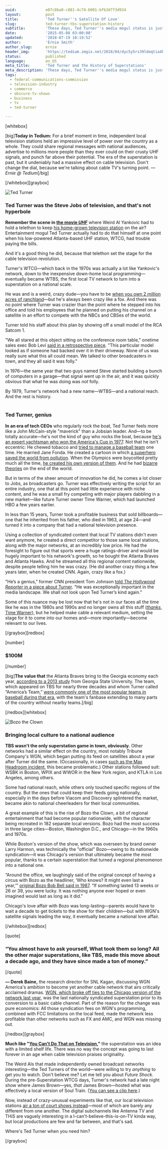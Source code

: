 ```yaml
---
uuid:             e07c8ba0-c881-4c74-b901-bfb3d7f3d934
layout:           post
title:            'Ted Turner''s Satellite Of Love'
slug:             ted-turner-tbs-superstation-history
subtitle:         'These days, Ted Turner''s media mogul status is just a footnote, but when he turned TBS into a superstation in the ''70s, he remade television forever.'
date:             '2015-05-08 03:00:00'
updated:          '2018-07-19 18:19:52'
author:           'Ernie Smith'
author_slug:      ernie
header_img:       'https://tedium.imgix.net/2018/04/dyc5y5rs39ldeqtia4ke--2-.gif'
status:           published
language:         en_US
meta_title:       'Ted Turner and the History of Superstations'
meta_description: 'These days, Ted Turner''s media mogul status is just a footnote, but when he turned TBS into a superstation in the ''70s, he remade television forever.'
tags:
  - federal-communications-commission
  - television-industry
  - commerce
  - obscure-tv-shows
  - business
  - tv
  - ted-turner

---
```


[whitebox]

[big]**Today in Tedium:** For a brief moment in time, independent local television stations held an impressive level of power over the country as a whole. They could share regional messages with national audiences, advertise to millions more people than they ever could on their crusty UHF signals, and punch far above their potential. The era of the superstation is past, but it undeniably had a massive effect on cable television. Don't change the dial, because we're talking about cable TV's turning point. _— Ernie @ Tedium_[/big]

[/whitebox][graybox]

![Ted Turner](https://tedium.imgix.net/2018/04/zh0vgx4y5bzdfkxdahbf.jpg)

### Ted Turner was the Steve Jobs of television, and that's not hyperbole

**Remember the scene in [the movie _UHF_](http://amzn.to/1zI4eRW)** where Weird Al Yankovic had to hold a telethon to keep [his home-grown television station](https://www.youtube.com/watch?v=-wBFoJ6Fi8c) on the air? Entertainment mogul Ted Turner actually had to do that himself at one point when his low-powered Atlanta-based UHF station, WTCG, had trouble paying the bills.

And it's a good thing he did, because that telethon set the stage for the cable television revolution.

Turner's WTCG—which back in the 1970s was actually a lot like Yankovic's network, down to the inexpensive down-home local programming—eventually became WTBS, the first local TV network to turn into a superstation on a national scale.

He was and is a weird, crazy dude—you have to be [when you own 2 million acres of ranchland](http://www.tedturner.com/turner-ranches/)—but he's always been crazy like a fox. And there was no point where Turner was crazier than the point where he stepped into his office and told his employees that he planned on putting his channel on a satellite in an effort to compete with the NBCs and CBSes of the world.

Turner told his staff about this plan by showing off a small model of the RCA Satcom 1.

"We all stared at this object sitting on the conference room table," onetime sales exec Bob Levi [said in a retrospective piece](https://web.archive.org/web/20160325034417/http://cgi.superstation.com/about_us/aboutbs.htm). "This particular model looked as if someone had backed over it in their driveway. None of us was really sure what this all could mean. We talked to other broadcasters in town, and they all said it was folly."

In 1976—the same year that two guys named Steve started building a bunch of computers in a garage—that signal went up in the air, and it was quickly obvious that what he was doing was _not_ folly.

By 1979, Turner's network had a new name—WTBS—and a national reach. And the rest is history.  
 

### Ted Turner, genius

**In an era of tech CEOs** who regularly rock the boat, Ted Turner feels more like a John McCain-style "maverick" than a Jobsian leader. And—to be totally accurate—he's not the kind of guy who rocks the boat, because [he's an expert yachtsman who won the America's Cup in 1977](http://www.sailingworld.com/racing/ted-turner). Not that he isn't eccentric: He chewed tobacco and [tried to manage a baseball team](https://news.google.com/newspapers?nid=1979&dat=19770512&id=2YsxAAAAIBAJ&sjid=UqoFAAAAIBAJ&pg=3569,1778187&hl=en) one time. He married Jane Fonda. He created a cartoon in which [a superhero saved the world from pollution](http://en.wikipedia.org/wiki/Captain_Planet_and_the_Planeteers). When the Olympics were boycotted pretty much all the time, [he created his own version of them](http://www.goodwillgames.com/). And he had [bizarre theories](http://jalopnik.com/this-is-the-video-cnn-will-play-when-the-world-ends-1677511538) on the end of the world.

But in terms of the sheer amount of innovation he did, he comes a lot closer to Jobs, as broadcasters go. Turner was effectively writing the script for an entire industry, one that at this point had little experience with niche content, and he was a small fry competing with major players dabbling in a new market—like future Turner owner Time Warner, which had launched HBO a few years earlier.

In less than 15 years, Turner took a profitable business that sold billboards—one that he inherited from his father, who died in 1963, at age 24—and turned it into a company that had a national television presence.

Using a collection of syndicated content that local TV stations didn't even want anymore, he created a direct competitor to those same local stations, along with the major networks, at an incredibly low price. He had the foresight to figure out that sports were a huge ratings-driver and would be hugely important to his network's growth, so he bought the Atlanta Braves and Atlanta Hawks. And he streamed all this regional content nationwide, despite people telling him he was crazy. (He did another crazy thing a few years later, when he created CNN. Again, crazy like a fox.)

"He’s a genius," former CNN president Tom Johnson [told _The Hollywood Reporter_ in a piece about Turner](http://www.hollywoodreporter.com/news/ted-turner-jane-fonda-cnn-time-warner-295773). "He was exceptionally important in the media landscape. We shall not look upon Ted Turner’s kind again."

Some of this nuance may be lost now that he's not in our faces all the time like he was in the 1980s and 1990s and no longer owns all this stuff ([_thanks_, Time Warner](http://www.nytimes.com/2006/02/25/business/25warner.html)), but he helped make cable a relevant medium, setting the stage for it to come into our homes and—more importantly—become relevant to our lives.

[/graybox][redbox]

[number]
### $100M
[/number]

[big]**The value that** the Atlanta Braves bring to the Georgia economy each year, [according to a 2013 study](http://www.bizjournals.com/atlanta/print-edition/2013/08/02/study-braves-a-100m-home-run-for.html?page=all) from Georgia State University. The team, which appeared on TBS for nearly three decades and whom Turner called “America’s Team,” [were commonly one of the most popular teams in baseball during that era](http://www.washingtontimes.com/news/2005/may/9/20050509-124705-7809r/?page=all), with the team's fanbase extending to many parts of the country without nearby teams.[/big]

[/redbox][whitebox]

![Bozo the Clown](https://tedium.imgix.net/2018/04/qzn0d5wbrlzqnrqosmxo.jpg)

### Bringing local culture to a national audience

**TBS wasn't the only superstation game in town, obviously.** Other networks had a similar effect on the country, most notably Tribune Company's WGN, which began putting its feed on satellites about a year after Turner did the same. (Occasionally, in cases [such as the Max Headroom incident](http://motherboard.vice.com/read/headroom-hacker), this became problematic.) Other stations followed suit: WSBK in Boston, WPIX and WWOR in the New York region, and KTLA in Los Angeles, among others.

Some had national reach, while others only touched specific regions of the country. But the ones that could keep their feeds going nationally, especially in the days before Viacom and Discovery splintered the market, became akin to national cheerleaders for their local communities.

A great example of this is the rise of Bozo the Clown, a bit of regional entertainment that had become popular nationwide, with the character being recreated in 182 separate local versions. Bozo had the most success in three large cities—Boston, Washington D.C., and Chicago—in the 1960s and 1970s.

While Boston's version of the show, which was overseen by brand owner Larry Harmon, was technically the "official" Bozo—owing to its nationwide syndication—it was Chicago's version that ultimately became the most popular, thanks to a certain superstation that turned a regional phenomenon into a national one.

“Around the office, we laughingly said of the original concept of having a circus with Bozo as the headliner, ‘Who knows? It might even last a year,’” [original Bozo Bob Bell said in 1987](http://www.timeout.com/chicago/tv/why-chicago-will-always-love-the-man-who-brought-bozo-to-life). “If something lasted 13 weeks or 26 or 39, you were lucky. It was nothing anyone ever hoped or even imagined would last as long as it did."

Chicago's love affair with Bozo was long-lasting—parents would have to wait a decade to get tickets to the show for their children—but with WGN's satellite signals leading the way, it eventually became a national love affair.

[/whitebox][redbox]

[quote]
### “You almost have to ask yourself, What took them so long? All the other major superstations, like TBS, made this move about a decade ago, and they have since made a ton of money.”
[/quote]

**— Derek Baine,** the research director for SNL Kagan, discussing WGN America's ambition to become yet another cable network that airs critically acclaimed dramas. [WGN, which broke off ties to the Chicago version of the network last year](http://www.nytimes.com/2014/06/30/business/media/tribune-company-hopes-to-turn-wgn-america-into-cable-network.html), was the last nationally syndicated superstation prior to its conversion to a basic cable channel. Part of the reason for the change was pure economics: All those syndication fees on WGN's programming, combined with FCC limitations on the local feed, made the network less profitable than other networks such as FX and AMC, and WGN was missing out.

[/redbox][graybox]

**Much like "[You Can't Do That on Television](http://us9.campaign-archive1.com/?u=dfa53e03a5aa8e49e4fb09eb0&id=1e35efffbf),"** the superstation was an idea with a limited shelf life. There was no way the concept was going to last forever in an age when cable television praises originality.

The Weird Als that made independently owned broadcast networks interesting—the Ted Turners of the world—were willing to try _anything_ to get you to watch. Don't believe me? Let me tell you about _Future Shock_. During the pre-Superstation WTCG days, Turner's network had a late night show where James Brown—yes, _that_ James Brown—hosted what was effectively a local version of Soul Train. ([You can see a clip here](https://www.youtube.com/watch?v=TFyrenkAKZY).)

Now, instead of crazy-unusual experiments like that, our local television stations [air a ton of court shows instead](http://us9.campaign-archive2.com/?u=dfa53e03a5aa8e49e4fb09eb0&id=d689ca0c65)—most of which are barely any different from one another. The digital subchannels like Antenna TV and THiS are vaguely interesting in a I-can't-believe-this-is-on-TV kinda way, but local productions are few and far between, and that's sad.

Where's Ted Turner when you need him?

[/graybox]
